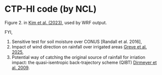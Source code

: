 # CTP-HI code (by NCL)

Figure 2. in [Kim et al. (2023)](http:doi.org/10.1088/1748-9326/acddfb), used by WRF output.

FYI,
1) Sensitive test for soil moisture over CONUS [Randall et al. 2016],
2) Impact of wind direction on rainfall over irrigated areas [Greve et al. 2025](https://doi.org/10.1038/s41467-025-58729-y),
3) Potential way of catching the original source of rainfall for irriation impact: the quasi-isentropic back-trajectory scheme (QIBT) [Dirmeyer et al. 2009](https://doi:10.1016/j.jhydrol.2008.11.016).


